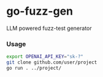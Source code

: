 # go-fuzz-gen
LLM powered fuzz-test generator

### Usage

```bash
export OPENAI_API_KEY="sk-?"
git clone github.com/user/project
go run . ../project/
```
